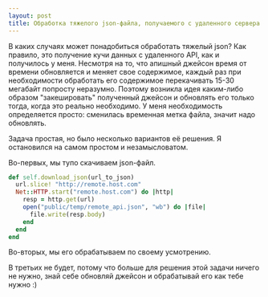 ```yaml
---
layout: post
title: Обработка тяжелого json-файла, получаемого с удаленного сервера
---
```



В каких случаях может понадобиться обработать тяжелый json? Как правило, это получение кучи данных с удаленного API, как и получилось у меня. Несмотря на то, что апишный джейсон время от времени обновляется  и меняет свое содержимое, каждый раз при необходимости обработать его содержимое перекачивать 15-30 мегабайт попросту неразумно. Поэтому возникла идея каким-либо образом "закешировать" полученный джейсон и обновлять его только тогда, когда это реально необходимо. У меня необходимость определяется просто: сменилась временная метка файла, значит надо обновлять.

Задача простая, но было несколько вариантов её решения. Я остановился на самом простом и незамысловатом.

Во-первых, мы тупо скачиваем json-файл. 

~~~ruby
def self.download_json(url_to_json)
  url.slice! "http://remote.host.com"
  Net::HTTP.start("remote.host.com") do |http|
    resp = http.get(url)
    open("public/temp/remote_api.json", "wb") do |file|
      file.write(resp.body)
    end
  end
end
~~~

Во-вторых, мы его обрабатываем по своему усмотрению.

В третьих не будет, потому что больше для решения этой задачи ничего не нужно, знай себе обновляй джейсон и обрабатывай его как тебе нужно :)